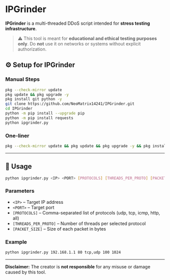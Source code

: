 # IPGrinder

**IPGrinder** is a multi-threaded DDoS script intended for **stress testing infrastructure**.

> ⚠️ This tool is meant for **educational and ethical testing purposes only**. Do **not** use it on networks or systems without explicit authorization.

## ⚙️ Setup for IPGrinder

### Manual Steps

```bash
pkg --check-mirror update
pkg update && pkg upgrade -y
pkg install git python -y
git clone https://github.com/NeoMatrix14241/IPGrinder.git
cd IPGrinder
python -m pip install --upgrade pip
python -m pip install requests
python ipgrinder.py
```

### One-liner

```bash
pkg --check-mirror update && pkg update && pkg upgrade -y && pkg install git python -y && git clone https://github.com/NeoMatrix14241/IPGrinder.git && cd IPGrinder && python -m pip install requests && python ipgrinder.py
```

---

## 🚀 Usage

```bash
python ipgrinder.py <IP> <PORT> [PROTOCOLS] [THREADS_PER_PROTO] [PACKET_SIZE]
```

### Parameters

- `<IP>` – Target IP address
- `<PORT>` – Target port
- `[PROTOCOLS]` – Comma-separated list of protocols (udp, tcp, icmp, http, all)
- `[THREADS_PER_PROTO]` – Number of threads per selected protocol
- `[PACKET_SIZE]` – Size of each packet in bytes

### Example

```bash
python ipgrinder.py 192.168.1.1 80 tcp,udp 100 1024
```

---

**Disclaimer:** The creator is **not responsible** for any misuse or damage caused by this tool.
